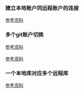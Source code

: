 ### 建立本地账户同远程账户的连接
[参考资料](https://blog.csdn.net/jingtingfengguo/article/details/51892864)
	
### 多个git账户切换
[参考资料](https://www.cnblogs.com/williamjie/p/9145570.html)<br>	
[参考资料](https://www.cnblogs.com/xjnotxj/p/5845574.html)		
	
### 一个本地库对应多个远程库
[参考资料](https://www.jianshu.com/p/04e9a885c5c8)
